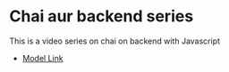 # Chai aur backend series

This is a video series on chai on backend with Javascript
- [Model Link](https://app.eraser.io/workspace/YtPqZ1VogxGy1jzIDkzj)
